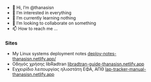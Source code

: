 - 👋 Hi, I’m @thanasisn
- 👀 I’m interested in everything
- 🌱 I’m currently learning nothing
- 💞️ I’m looking to collaborate on something
- 📫 How to reach me ...

### Sites 

- My Linux systems deployment notes [deploy-notes-thanasisn.netlify.app/](https://deploy-notes-thanasisn.netlify.app)
- Οδηγός χρήσης libRadtran [libradtran-guide-thanasisn.netlify.app](https://libradtran-guide-thanasisn.netlify.app)
- Εγχειρίδιο λειτουργίας ηλιοστάτη ΕΦΑ, ΑΠΘ  [lap-tracker-manual-thanasisn.netlify.app](https://lap-tracker-manual-thanasisn.netlify.app)    
    
<!---
thanasisn/thanasisn is a ✨ special ✨ repository because its `README.md` (this file) appears on your GitHub profile.
You can click the Preview link to take a look at your changes.
--->
